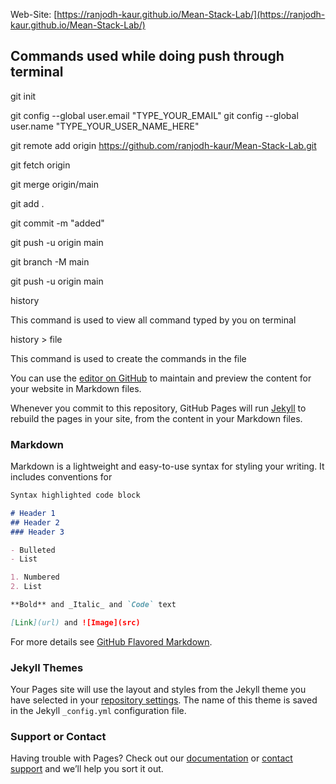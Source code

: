 Web-Site: [https://ranjodh-kaur.github.io/Mean-Stack-Lab/](https://ranjodh-kaur.github.io/Mean-Stack-Lab/)

## Commands used while doing push through terminal
 git init
 
 git config --global user.email "TYPE_YOUR_EMAIL"
 git config --global user.name "TYPE_YOUR_USER_NAME_HERE"
 
 
 git remote add origin https://github.com/ranjodh-kaur/Mean-Stack-Lab.git
 
 git fetch origin
 
 git merge origin/main
 
 git add .
 
 git commit -m "added"
 
 git push -u origin main
 
 git branch -M main
 
 git push -u origin main
 
 history 
 
 This command is used to view all command typed by you on terminal
 
 history > file
 
 This command is used to create the commands in the file

You can use the [editor on GitHub](https://github.com/ranjodh-kaur/Mean-Stack-Lab/edit/main/README.md) to maintain and preview the content for your website in Markdown files.

Whenever you commit to this repository, GitHub Pages will run [Jekyll](https://jekyllrb.com/) to rebuild the pages in your site, from the content in your Markdown files.

### Markdown

Markdown is a lightweight and easy-to-use syntax for styling your writing. It includes conventions for

```markdown
Syntax highlighted code block

# Header 1
## Header 2
### Header 3

- Bulleted
- List

1. Numbered
2. List

**Bold** and _Italic_ and `Code` text

[Link](url) and ![Image](src)
```

For more details see [GitHub Flavored Markdown](https://guides.github.com/features/mastering-markdown/).

### Jekyll Themes

Your Pages site will use the layout and styles from the Jekyll theme you have selected in your [repository settings](https://github.com/ranjodh-kaur/Mean-Stack-Lab/settings). The name of this theme is saved in the Jekyll `_config.yml` configuration file.

### Support or Contact

Having trouble with Pages? Check out our [documentation](https://docs.github.com/categories/github-pages-basics/) or [contact support](https://support.github.com/contact) and we’ll help you sort it out.
